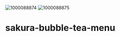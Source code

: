 ![1000088874](https://github.com/user-attachments/assets/caef5bf1-b1e7-4ab9-a2a2-96908e6692f7)
![1000088875](https://github.com/user-attachments/assets/5fd6df09-09e2-4e50-9c53-7931c136508a)

# sakura-bubble-tea-menu
